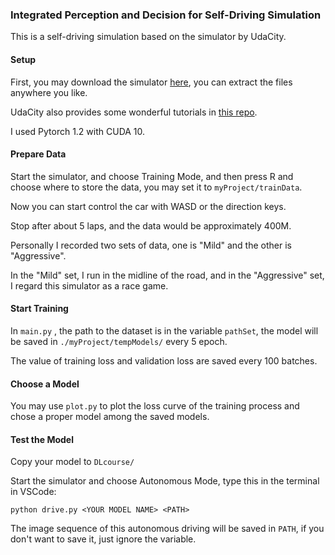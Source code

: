 ### Integrated Perception and Decision for Self-Driving Simulation

This is a self-driving simulation based on the simulator by UdaCity.

#### Setup

First, you may download the simulator [here](https://s3-us-west-1.amazonaws.com/udacity-selfdrivingcar/Term1-Sim/term1-simulator-windows.zip), you can extract the files anywhere you like.

UdaCity also provides some wonderful tutorials in [this repo](https://github.com/udacity/self-driving-car-sim).

I used Pytorch 1.2 with CUDA 10.


#### Prepare Data

Start the simulator, and choose Training Mode, and then press R and choose where to store the data, you may set it to `myProject/trainData`.

Now you can start control the car with WASD or the direction keys.

Stop after about 5 laps, and the data would be approximately 400M.

Personally I recorded two sets of data, one is "Mild" and the other is "Aggressive".

In the "Mild" set, I run in the midline of the road, and in the "Aggressive" set, I regard this simulator as a race game.

#### Start Training

In `main.py` , the path to the dataset is in the variable `pathSet`, the model will be saved in `./myProject/tempModels/` every 5 epoch.

The value of training loss and validation loss are saved every 100 batches.

#### Choose a Model

You may use  `plot.py` to plot the loss curve of the training process and chose a proper model among the saved models.

#### Test the Model

Copy your model to `DLcourse/`

Start the simulator and choose Autonomous Mode, type this in the terminal in VSCode:

```
python drive.py <YOUR MODEL NAME> <PATH>
```

The image sequence of this autonomous driving will be saved in `PATH`, if you don't want to save it, just ignore the variable.






